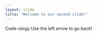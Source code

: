 ```yaml
---
layout: slide
title: "Welcome to our second slide!"
---
```

Code-ology
Use the left arrow to go back!
